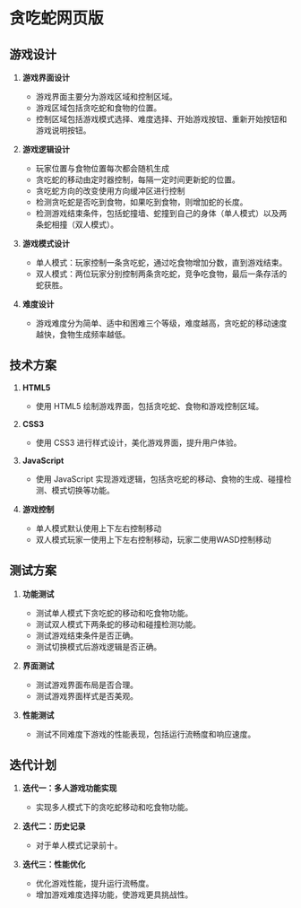 # 贪吃蛇网页版

## 游戏设计

1. **游戏界面设计**
   - 游戏界面主要分为游戏区域和控制区域。
   - 游戏区域包括贪吃蛇和食物的位置。
   - 控制区域包括游戏模式选择、难度选择、开始游戏按钮、重新开始按钮和游戏说明按钮。

2. **游戏逻辑设计**
   - 玩家位置与食物位置每次都会随机生成
   - 贪吃蛇的移动由定时器控制，每隔一定时间更新蛇的位置。
   - 贪吃蛇方向的改变使用方向缓冲区进行控制
   - 检测贪吃蛇是否吃到食物，如果吃到食物，则增加蛇的长度。
   - 检测游戏结束条件，包括蛇撞墙、蛇撞到自己的身体（单人模式）以及两条蛇相撞（双人模式）。

3. **游戏模式设计**
   - 单人模式：玩家控制一条贪吃蛇，通过吃食物增加分数，直到游戏结束。
   - 双人模式：两位玩家分别控制两条贪吃蛇，竞争吃食物，最后一条存活的蛇获胜。

4. **难度设计**
   - 游戏难度分为简单、适中和困难三个等级，难度越高，贪吃蛇的移动速度越快，食物生成频率越低。

## 技术方案

1. **HTML5**
   - 使用 HTML5 绘制游戏界面，包括贪吃蛇、食物和游戏控制区域。

2. **CSS3**
   - 使用 CSS3 进行样式设计，美化游戏界面，提升用户体验。

3. **JavaScript**
   - 使用 JavaScript 实现游戏逻辑，包括贪吃蛇的移动、食物的生成、碰撞检测、模式切换等功能。

4. **游戏控制**
   - 单人模式默认使用上下左右控制移动
   - 双人模式玩家一使用上下左右控制移动，玩家二使用WASD控制移动

## 测试方案

1. **功能测试**
   - 测试单人模式下贪吃蛇的移动和吃食物功能。
   - 测试双人模式下两条蛇的移动和碰撞检测功能。
   - 测试游戏结束条件是否正确。
   - 测试切换模式后游戏逻辑是否正确。

2. **界面测试**
   - 测试游戏界面布局是否合理。
   - 测试游戏界面样式是否美观。

3. **性能测试**
   - 测试不同难度下游戏的性能表现，包括运行流畅度和响应速度。

## 迭代计划

1. **迭代一：多人游戏功能实现**
   - 实现多人模式下的贪吃蛇移动和吃食物功能。

2. **迭代二：历史记录**
   - 对于单人模式记录前十。

3. **迭代三：性能优化**
   - 优化游戏性能，提升运行流畅度。
   - 增加游戏难度选择功能，使游戏更具挑战性。
